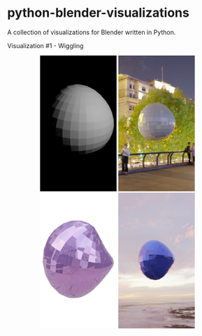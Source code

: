# python-blender-visualizations
A collection of visualizations for Blender written in Python.

Visualization #1 - Wiggling

<p align="middle">
<img src="https://github.com/SlyPuffin/python-blender-visualizations/blob/main/images/visualization_01_01_wiggling_noir.png" width="175">
<img src="https://github.com/SlyPuffin/python-blender-visualizations/blob/main/images/visualization_01_02_wiggling_shanghai.png" width="175">
<img src="https://github.com/SlyPuffin/python-blender-visualizations/blob/main/images/visualization_01_03_wiggling_overlay.png" width="175">
<img src="https://github.com/SlyPuffin/python-blender-visualizations/blob/main/images/visualization_01_04_wiggling_rotation.png" width="175">
</p>
